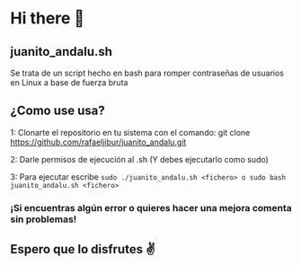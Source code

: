# Hi there 👋

## juanito_andalu.sh
Se trata de un script hecho en bash para romper contraseñas de usuarios en Linux a base de fuerza bruta
## ¿Como use usa?
1: Clonarte el repositorio en tu sistema con el comando: git clone https://github.com/rafaeljibur/juanito_andalu.git

2: Darle permisos de ejecución al .sh (Y debes ejecutarlo como sudo)

3: Para ejecutar escribe ```sudo ./juanito_andalu.sh <fichero> o sudo bash juanito_andalu.sh <fichero>```
	
### ¡Si encuentras algún error o quieres hacer una mejora comenta sin problemas!

## Espero que lo disfrutes ✌️
